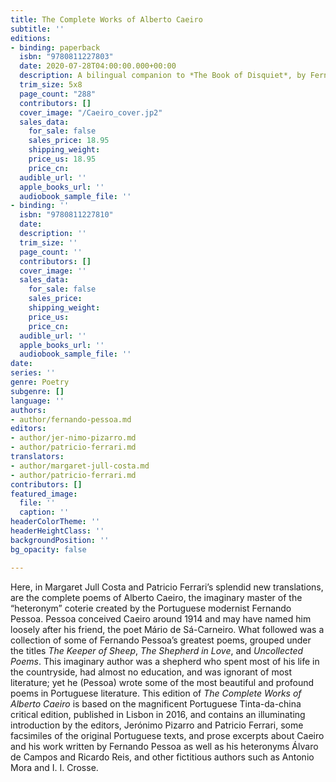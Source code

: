 ```yaml
---
title: The Complete Works of Alberto Caeiro
subtitle: ''
editions:
- binding: paperback
  isbn: "9780811227803"
  date: 2020-07-28T04:00:00.000+00:00
  description: A bilingual companion to *The Book of Disquiet*, by Fernando Pessoa
  trim_size: 5x8
  page_count: "288"
  contributors: []
  cover_image: "/Caeiro_cover.jp2"
  sales_data:
    for_sale: false
    sales_price: 18.95
    shipping_weight: 
    price_us: 18.95
    price_cn: 
  audible_url: ''
  apple_books_url: ''
  audiobook_sample_file: ''
- binding: ''
  isbn: "9780811227810"
  date: 
  description: ''
  trim_size: ''
  page_count: ''
  contributors: []
  cover_image: ''
  sales_data:
    for_sale: false
    sales_price: 
    shipping_weight: 
    price_us: 
    price_cn: 
  audible_url: ''
  apple_books_url: ''
  audiobook_sample_file: ''
date: 
series: ''
genre: Poetry
subgenre: []
language: ''
authors:
- author/fernando-pessoa.md
editors:
- author/jer-nimo-pizarro.md
- author/patricio-ferrari.md
translators:
- author/margaret-jull-costa.md
- author/patricio-ferrari.md
contributors: []
featured_image:
  file: ''
  caption: ''
headerColorTheme: ''
headerHeightClass: ''
backgroundPosition: ''
bg_opacity: false

---
```

Here, in Margaret Jull Costa and Patricio Ferrari’s splendid new translations, are the complete poems of Alberto Caeiro, the imaginary master of the “heteronym” coterie created by the Portuguese modernist Fernando Pessoa. Pessoa conceived Caeiro around 1914 and may have named him loosely after his friend, the poet Mário de Sá-Carneiro. What followed was a collection of some of Fernando Pessoa’s greatest poems, grouped under the titles _The Keeper of Sheep_, _The Shepherd in Love_, and _Uncollected Poems_. This imaginary author was a shepherd who spent most of his life in the countryside, had almost no education, and was ignorant of most literature; yet he (Pessoa) wrote some of the most beautiful and profound poems in Portuguese literature. This edition of _The Complete Works of Alberto Caeiro_ is based on the magnificent Portuguese Tinta-da-china critical edition, published in Lisbon in 2016, and contains an illuminating introduction by the editors, Jerónimo Pizarro and Patricio Ferrari, some facsimiles of the original Portuguese texts, and prose excerpts about Caeiro and his work written by Fernando Pessoa as well as his heteronyms Álvaro de Campos and Ricardo Reis, and other fictitious authors such as Antonio Mora and I. I. Crosse.